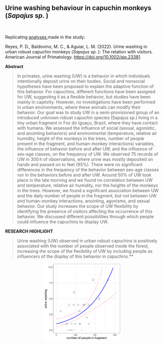 ## Urine washing behaviour in capuchin monkeys (<i>Sapajus sp. </i>)

<p align="center">
<img src="https://www.birdsofeden.co.za/img.php?image=https://www.monkeyland.co.za/userfiles/images/Monkeyland-2020/WhatsApp-Image-2020-08-14-at-12.07.44.jpeg " width="50%" alt="" class="center" align="middle" alt="https://www.birdsofeden.co.za">
</center>
<p> 


Replicating <a href="https://github.com/norberello/urine-washing-capuchin-monkeys-visitors/blob/main/urine%20washing%20capuchin%20monkeys%20script.ipynb"> analyses  </a> made in the study:

Reyes, P. D., Baldovino, M. C., &amp; Aguiar, L. M. (2022). Urine washing in urban robust capuchin monkeys (<i>Sapajus sp. </i>): The relation with visitors. American Journal of Primatology. https://doi.org/10.1002/ajp.23381 

**Abstract**

> In primates, urine washing (UW) is a behavior in which individuals intentionally deposit urine on their bodies. Social and nonsocial hypotheses have been proposed to explain the adaptive function of this behavior. For capuchins, different functions have been assigned for UW, suggesting it as a flexible behavior, but studies have been mainly in captivity. However, no investigations have been performed in urban environments, where these animals can modify their behavior. Our goal was to study UW in a semi-provisioned group of an introduced unknown robust capuchin species (Sapajus sp.) living in a tiny urban fragment in Foz do Iguaçu, Brazil, where they have contact with humans. We assessed the influence of social (sexual, agonistic, and anointing behaviors) and environmental (temperature, relative air humidity, height of the monkeys in the trees, number of people present in the fragment, and human-monkey interactions) variables, the influence of behavior before and after UW, and the influence of sex-age classes, on the frequency of UW. We observed 75 records of UW in 300 h of observations, where urine was mostly deposited on hands and passed on to feet (95%). There were no significant differences in the frequency of the behavior between sex-age classes nor in the behaviors before and after UW. Around 50% of UW took place in the late morning and we found no correlation between UW and temperature, relative air humidity, nor the heights of the monkeys in the trees. However, we found a significant association between UW and the daily number of people in the fragment, but not between UW and human-monkey interactions, anointing, agonisms, and sexual behavior. Our study increases the scope of UW flexibility by identifying the presence of visitors affecting the occurrence of this behavior. We discussed different possibilities through which people could influence the capuchins to display UW.

**RESEARCH HIGHLIGHT**

> Urine washing (UW) observed in urban robust capuchins is positively associated with the number of people observed inside the forest, increasing the scope of the flexibility of UW by including people as influencers of the display of this behavior in capuchins.**

<p align="center">
<img src="main figure.png" width="50%" alt="" class="center" align="middle" alt="regression figure with poisson fitted line and CI">
</center>
<p> 
